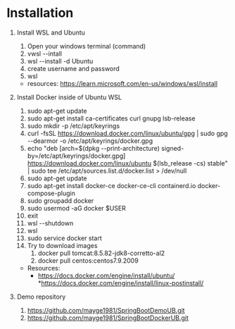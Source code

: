 # Installation

1. Install WSL and Ubuntu
   1. Open your windows terminal (command)
   2. vwsl --intall
   3. wsl --install -d Ubuntu
   4. create username and password
   5. wsl
   * resources: https://learn.microsoft.com/en-us/windows/wsl/install

2. Install Docker inside of Ubuntu WSL
   1. sudo apt-get update
   2. sudo apt-get install ca-certificates curl gnupg lsb-release
   3. sudo mkdir -p /etc/apt/keyrings
   4. curl -fsSL https://download.docker.com/linux/ubuntu/gpg | sudo gpg --dearmor -o /etc/apt/keyrings/docker.gpg
   5. echo "deb [arch=$(dpkg --print-architecture) signed-by=/etc/apt/keyrings/docker.gpg] https://download.docker.com/linux/ubuntu $(lsb_release -cs) stable" | sudo tee /etc/apt/sources.list.d/docker.list > /dev/null
   6. sudo apt-get update
   7. sudo apt-get install docker-ce docker-ce-cli containerd.io docker-compose-plugin
   8. sudo groupadd docker
   9. sudo usermod -aG docker $USER
   10. exit
   11. wsl --shutdown
   12. wsl
   13. sudo service docker start
   14. Try to download images
       1. docker pull tomcat:8.5.82-jdk8-corretto-al2
       2. docker pull centos:centos7.9.2009

   * Resources:
     * https://docs.docker.com/engine/install/ubuntu/
     *https://docs.docker.com/engine/install/linux-postinstall/


3. Demo repository
   1. https://github.com/mayge1981/SpringBootDemoUB.git
   2. https://github.com/mayge1981/SpringBootDockerUB.git

